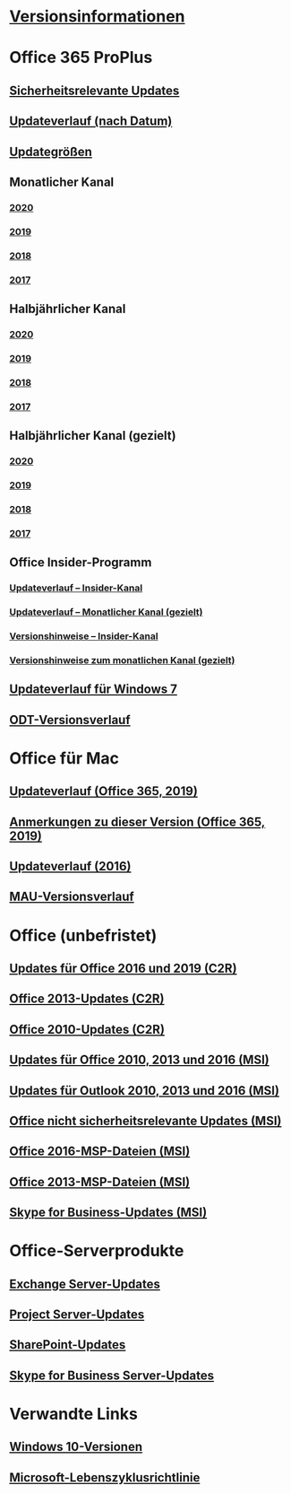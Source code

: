 # [Versionsinformationen](release-notes-office365-proplus.md)
# Office 365 ProPlus
## [Sicherheitsrelevante Updates](office365-proplus-security-updates.md)
## [Updateverlauf (nach Datum)](update-history-office365-proplus-by-date.md)
## [Updategrößen](download-sizes-office365-proplus-updates.md)

## Monatlicher Kanal
### [2020](monthly-channel-2020.md)
### [2019](monthly-channel-2019.md)
### [2018](monthly-channel-2018.md)
### [2017](monthly-channel-2017.md)

## Halbjährlicher Kanal
### [2020](semi-annual-channel-2020.md)
### [2019](semi-annual-channel-2019.md)
### [2018](semi-annual-channel-2018.md)
### [2017](semi-annual-channel-2017.md)

## Halbjährlicher Kanal (gezielt)
### [2020](semi-annual-channel-targeted-2020.md)
### [2019](semi-annual-channel-targeted-2019.md)
### [2018](semi-annual-channel-targeted-2018.md)
### [2017](semi-annual-channel-targeted-2017.md)

## Office Insider-Programm  
### [Updateverlauf – Insider-Kanal](update-history-office-insider.md)
### [Updateverlauf – Monatlicher Kanal (gezielt)](update-history-monthly-channel-targeted.md)
### [Versionshinweise – Insider-Kanal](release-notes-office-insider.md)
### [Versionshinweise zum monatlichen Kanal (gezielt)](release-notes-monthly-channel-targeted.md)

## [Updateverlauf für Windows 7](update-history-office-Win7.md)

## [ODT-Versionsverlauf](ODT-release-history.md)

# Office für Mac
## [Updateverlauf (Office 365, 2019)](update-history-office-for-mac.md)
## [Anmerkungen zu dieser Version (Office 365, 2019)](release-notes-office-for-mac.md)
## [Updateverlauf (2016)](release-notes-office-2016-mac.md)
## [MAU-Versionsverlauf](release-history-microsoft-autoupdate.md)

# Office (unbefristet)
## [Updates für Office 2016 und 2019 (C2R)](update-history-office-2019.md)
## [Office 2013-Updates (C2R)](update-history-office-2013.md)
## [Office 2010-Updates (C2R)](update-history-office-2010-click-to-run.md)
## [Updates für Office 2010, 2013 und 2016 (MSI)](office-updates-msi.md)
## [Updates für Outlook 2010, 2013 und 2016 (MSI)](outlook-updates-msi.md)
## [Office nicht sicherheitsrelevante Updates (MSI)](office-MSI-non-security-updates.md)
## [Office 2016-MSP-Dateien (MSI)](msp-files-office-2016.md)
## [Office 2013-MSP-Dateien (MSI)](msp-files-office-2013.md)
## [Skype for Business-Updates (MSI)](https://docs.microsoft.com/SkypeForBusiness/sfb-client-updates)

# Office-Serverprodukte
## [Exchange Server-Updates](https://docs.microsoft.com/Exchange/new-features/build-numbers-and-release-dates)
## [Project Server-Updates](project-server-updates.md)
## [SharePoint-Updates](sharepoint-updates.md)
## [Skype for Business Server-Updates](https://docs.microsoft.com/SkypeForBusiness/sfb-server-updates)

# Verwandte Links
## [Windows 10-Versionen](https://www.microsoft.com/itpro/windows-10/release-information)
## [Microsoft-Lebenszyklusrichtlinie](https://support.microsoft.com/lifecycle)
